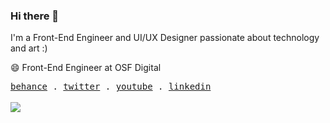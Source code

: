 ### Hi there 👋

I'm a Front-End Engineer and UI/UX Designer passionate about technology and art :)

😄 Front-End Engineer at OSF Digital 

<samp>
  <a href="https://behance.net/kaio_espindola">behance</a> .
  <a href="https://twitter.com/blackaio">twitter</a> .
  <a href="https://youtube.com/blackaio">youtube</a> .
  <a href="https://www.linkedin.com/in/kaio-almeida-espindola/">linkedin</a>
</samp>

<br/>
<br/>

<img align="center" src="https://github-readme-stats.vercel.app/api/top-langs/?username=kaioespindola&theme=buefy&hide_border=true" />

<!--
**kaioespindola/kaioespindola** is a ✨ _special_ ✨ repository because its `README.md` (this file) appears on your GitHub profile.

Here are some ideas to get you started:

- 🔭 I’m currently working on ...
- 🌱 I’m currently learning ...
- 👯 I’m looking to collaborate on ...
- 🤔 I’m looking for help with ...
- 💬 Ask me about ...
- 📫 How to reach me: ...
- 😄 Pronouns: ...
- ⚡ Fun fact: ...
-->
